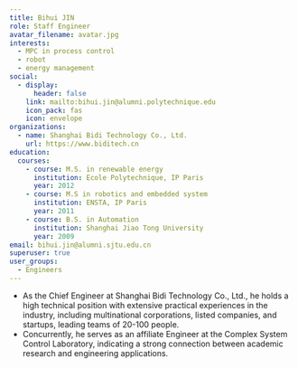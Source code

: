 ```yaml
---
title: Bihui JIN
role: Staff Engineer
avatar_filename: avatar.jpg
interests:
  - MPC in process control
  - robot 
  - energy management 
social:
  - display:
      header: false
    link: mailto:bihui.jin@alumni.polytechnique.edu
    icon_pack: fas
    icon: envelope
organizations:
  - name: Shanghai Bidi Technology Co., Ltd.
    url: https://www.biditech.cn
education:
  courses:
    - course: M.S. in renewable energy
      institution: Ecole Polytechnique, IP Paris
      year: 2012
    - course: M.S in robotics and embedded system
      institution: ENSTA, IP Paris
      year: 2011
    - course: B.S. in Automation
      institution: Shanghai Jiao Tong University
      year: 2009
email: bihui.jin@alumni.sjtu.edu.cn
superuser: true
user_groups:
  - Engineers
---
```

* As the Chief Engineer at Shanghai Bidi Technology Co., Ltd., he holds a high technical position with extensive practical experiences in the industry, including multinational corporations, listed companies, and startups, leading teams of 20-100 people. 
* Concurrently, he serves as an affiliate Engineer at the Complex System Control Laboratory, indicating a strong connection between academic research and engineering applications.
